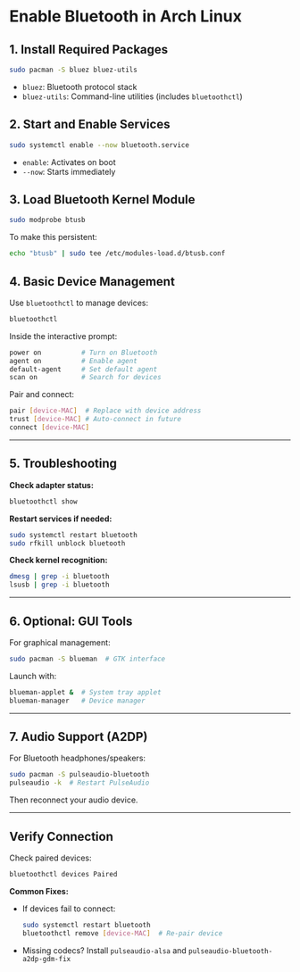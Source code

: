 # Enable Bluetooth in Arch Linux

## 1. **Install Required Packages**
```bash
sudo pacman -S bluez bluez-utils
```
- `bluez`: Bluetooth protocol stack
- `bluez-utils`: Command-line utilities (includes `bluetoothctl`)

## 2. **Start and Enable Services**
```bash
sudo systemctl enable --now bluetooth.service
```
- `enable`: Activates on boot
- `--now`: Starts immediately

## 3. **Load Bluetooth Kernel Module**
```bash
sudo modprobe btusb
```
To make this persistent:
```bash
echo "btusb" | sudo tee /etc/modules-load.d/btusb.conf
```

## 4. **Basic Device Management**
Use `bluetoothctl` to manage devices:
```bash
bluetoothctl
```
Inside the interactive prompt:
```bash
power on          # Turn on Bluetooth
agent on          # Enable agent
default-agent     # Set default agent
scan on           # Search for devices
```
Pair and connect:
```bash
pair [device-MAC]  # Replace with device address
trust [device-MAC] # Auto-connect in future
connect [device-MAC]
```

---

## 5. **Troubleshooting**
**Check adapter status:**
```bash
bluetoothctl show
```

**Restart services if needed:**
```bash
sudo systemctl restart bluetooth
sudo rfkill unblock bluetooth
```

**Check kernel recognition:**
```bash
dmesg | grep -i bluetooth
lsusb | grep -i bluetooth
```

---

## 6. **Optional: GUI Tools**
For graphical management:
```bash
sudo pacman -S blueman  # GTK interface
```
Launch with:
```bash
blueman-applet &  # System tray applet
blueman-manager   # Device manager
```

---

## 7. **Audio Support (A2DP)**
For Bluetooth headphones/speakers:
```bash
sudo pacman -S pulseaudio-bluetooth
pulseaudio -k  # Restart PulseAudio
```
Then reconnect your audio device.

---

## Verify Connection
Check paired devices:
```bash
bluetoothctl devices Paired
```

**Common Fixes:**
- If devices fail to connect:
  ```bash
  sudo systemctl restart bluetooth
  bluetoothctl remove [device-MAC]  # Re-pair device
  ```
- Missing codecs? Install `pulseaudio-alsa` and `pulseaudio-bluetooth-a2dp-gdm-fix`
